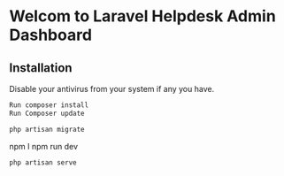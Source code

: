 # Welcom to Laravel Helpdesk Admin Dashboard

## Installation

Disable your antivirus from your system if any you have.

```bash
Run composer install
Run Composer update
```

```bash
php artisan migrate
```
npm I
npm run dev

```bash
php artisan serve
```
